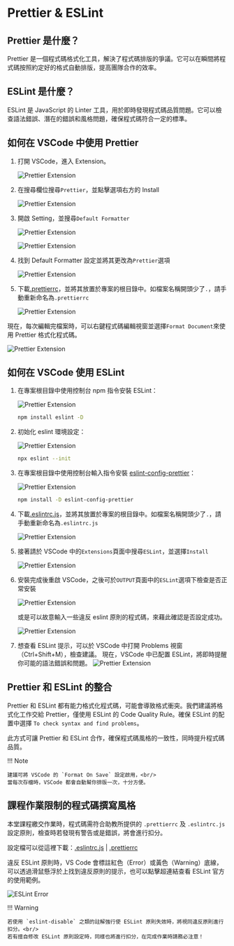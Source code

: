 # Prettier & ESLint

## Prettier 是什麼？

Prettier 是一個程式碼格式化工具，解決了程式碼排版的爭議。它可以在瞬間將程式碼按照約定好的格式自動排版，提高團隊合作的效率。

## ESLint 是什麼？

ESLint 是 JavaScript 的 Linter 工具，用於即時發現程式碼品質問題。它可以檢查語法錯誤、潛在的錯誤和風格問題，確保程式碼符合一定的標準。

## 如何在 VSCode 中使用 Prettier

1. 打開 VSCode，進入 Extension。

   ![Prettier Extension](/webgame-engine/assets/coding-style/prettier.png)

2. 在搜尋欄位搜尋`Prettier`，並點擊選項右方的 Install

   ![Prettier Extension](/webgame-engine/assets/coding-style/prettier2.png)

3. 開啟 Setting，並搜尋`Default Formatter`

   ![Prettier Extension](/webgame-engine/assets/coding-style/prettier3.png)

   ![Prettier Extension](/webgame-engine/assets/coding-style/prettier5.png)

4. 找到 Default Formatter 設定並將其更改為`Prettier`選項

   ![Prettier Extension](/webgame-engine/assets/coding-style/prettier6.png)

5. 下載<a href="/webgame-engine/assets/coding-style/.prettierrc.zip" download>.prettierrc</a>，並將其放置於專案的根目錄中。如檔案名稱開頭少了`.`，請手動重新命名為`.prettierrc`

   ![Prettier Extension](/webgame-engine/assets/coding-style/prettier8.png)

現在，每次編輯完檔案時，可以右鍵程式碼編輯視窗並選擇`Format Document`來使用 Prettier 格式化程式碼。

![Prettier Extension](/webgame-engine/assets/coding-style/prettier7.png)

## 如何在 VSCode 使用 ESLint

1.  在專案根目錄中使用控制台 npm 指令安裝 ESLint：

    ![Prettier Extension](https://i.imgur.com/TQoaM3F.png)

    ```bash
    npm install eslint -D
    ```

2.  初始化 eslint 環境設定：

    ![Prettier Extension](https://i.imgur.com/KJ6liUb.png)

    ```bash
    npx eslint --init
    ```

3.  在專案根目錄中使用控制台輸入指令安裝 [eslint-config-prettier](https://www.npmjs.com/package/eslint-config-prettier)：

    ![Prettier Extension](https://i.imgur.com/S0Niw8r.png)

    ```bash
    npm install -D eslint-config-prettier
    ```

4.  下載<a href="/webgame-engine/assets/coding-style/.eslintrc.js" download>.eslintrc.js</a>，並將其放置於專案的根目錄中。如檔案名稱開頭少了`.`，請手動重新命名為`.eslintrc.js`

    ![Prettier Extension](/webgame-engine/assets/coding-style/eslint13.png)

5.  接著請於 VSCode 中的`Extensions`頁面中搜尋`ESLint`，並選擇`Install`

    ![Prettier Extension](/webgame-engine/assets/coding-style/eslint12.png)

6.  安裝完成後重啟 VSCode，之後可於`OUTPUT`頁面中的`ESLint`選項下檢查是否正常安裝

    ![Prettier Extension](/webgame-engine/assets/coding-style/eslint21.png)

    或是可以故意輸入一些違反 eslint 原則的程式碼，來藉此確認是否設定成功。

    ![Prettier Extension](https://i.imgur.com/pppedKd.png)

7.  想查看 ESLint 提示，可以於 VSCode 中打開 Problems 視窗（Ctrl+Shift+M），檢查建議。
    現在，VSCode 中已配置 ESLint，將即時提醒你可能的語法錯誤和問題。
    ![Prettier Extension](/webgame-engine/assets/coding-style/eslint11.png)

<!--

3. 在專案根目錄執行以下命令進行 ESLint 設定，根據提示進行配置，建議選擇 `To check syntax and find problems`。按`Enter`鍵來確認執行


    ![Prettier Extension](/webgame-engine/assets/coding-style/eslint2.png)


      ```bash
      npm init @eslint/config
      ```

4. 使用`Enter`鍵選擇`JavaScript modules (import/export)`選項


    ![Prettier Extension](/webgame-engine/assets/coding-style/eslint3.png)



5. 使用鍵盤`上下方向鍵(↑↓)`鍵選擇`None of these`選項


    ![Prettier Extension](/webgame-engine/assets/coding-style/eslint4.png)


6. 使用鍵盤`上下左右鍵(←→)`鍵選擇`Yes`選項


    ![Prettier Extension](/webgame-engine/assets/coding-style/eslint5.png)


7. 使用鍵盤`Enter`鍵確認默認選項


    ![Prettier Extension](/webgame-engine/assets/coding-style/eslint6.png)

8. 使用鍵盤`Enter`鍵確認默認選項


    ![Prettier Extension](/webgame-engine/assets/coding-style/eslint7.png)

9. 使用鍵盤`上下左右鍵(←→)`鍵選擇`Yes`選項


    ![Prettier Extension](/webgame-engine/assets/coding-style/eslint8.png)


10. 使用鍵盤`Enter`鍵確認默認選項`npm`即可開始初始設定


    ![Prettier Extension](/webgame-engine/assets/coding-style/eslint9.png)

11. 完成設定後如下圖所示:

    ![Prettier Extension](/webgame-engine/assets/coding-style/eslint10.png) -->

<!-- 14. 將`"test": "echo \"Error: no test specified\" && exit 1"`修改為`"lint": "eslint ./"`

    ![Prettier Extension](/webgame-engine/assets/coding-style/eslint17.png)

    ![Prettier Extension](/webgame-engine/assets/coding-style/eslint18.png)

      ```bash
      "lint": "eslint ./"
      ``` -->

## Prettier 和 ESLint 的整合

Prettier 和 ESLint 都有能力格式化程式碼，可能會導致格式衝突。我們建議將格式化工作交給 Prettier，僅使用 ESLint 的 Code Quality Rule。確保 ESLint 的配置中選擇 `To check syntax and find problems`。

此方式可讓 Prettier 和 ESLint 合作，確保程式碼風格的一致性，同時提升程式碼品質。

!!! Note

    建議可將 VSCode 的 `Format On Save` 設定啟用，<br/>
    當每次存檔時，VSCode 都會自動幫你排版一次，十分方便。

## 課程作業限制的程式碼撰寫風格

本堂課程繳交作業時，程式碼需符合助教所提供的 `.prettierrc` 及 `.eslintrc.js` 設定原則，檢查時若發現有警告或是錯誤，將會進行扣分。

設定檔可以從這裡下載：<a href="/webgame-engine/assets/coding-style/.eslintrc.js" download>.eslintrc.js</a> | <a href="/webgame-engine/assets/coding-style/.prettierrc.zip" download>.prettierrc</a>

違反 ESLint 原則時，VS Code 會標註紅色（Error）或黃色（Warning）底線，可以透過滑鼠懸浮於上找到違反原則的提示，也可以點擊超連結查看 ESLint 官方的使用範例。

![ESLint Error](https://i.imgur.com/W1vhTlF.png)

!!! Warning

    若使用 `eslint-disable` 之類的註解強行使 ESLint 原則失效時，將視同違反原則進行扣分。<br/>
    若有擅自修改 ESLint 原則設定時，同樣也將進行扣分，在完成作業時請務必注意！
